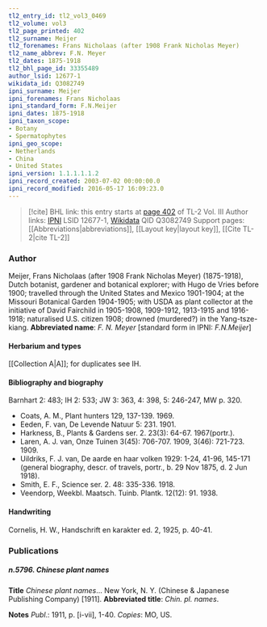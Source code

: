 ```yaml
---
tl2_entry_id: tl2_vol3_0469
tl2_volume: vol3
tl2_page_printed: 402
tl2_surname: Meijer
tl2_forenames: Frans Nicholaas (after 1908 Frank Nicholas Meyer)
tl2_name_abbrev: F.N. Meyer
tl2_dates: 1875-1918
tl2_bhl_page_id: 33355489
author_lsid: 12677-1
wikidata_id: Q3082749
ipni_surname: Meijer
ipni_forenames: Frans Nicholaas
ipni_standard_form: F.N.Meijer
ipni_dates: 1875-1918
ipni_taxon_scope: 
- Botany
- Spermatophytes
ipni_geo_scope: 
- Netherlands
- China
- United States
ipni_version: 1.1.1.1.1.2
ipni_record_created: 2003-07-02 00:00:00.0
ipni_record_modified: 2016-05-17 16:09:23.0
---
```


> [!cite] BHL link: this entry starts at [page 402](https://www.biodiversitylibrary.org/page/33355489) of TL-2 Vol. III
> Author links: [IPNI](https://www.ipni.org/a/12677-1) LSID 12677-1, [Wikidata](https://www.wikidata.org/wiki/Q3082749) QID Q3082749
> Support pages: [[Abbreviations|abbreviations]], [[Layout key|layout key]], [[Cite TL-2|cite TL-2]]

### Author

Meijer, Frans Nicholaas (after 1908 Frank Nicholas Meyer) (1875-1918), Dutch botanist, gardener and botanical explorer; with Hugo de Vries before 1900; travelled through the United States and Mexico 1901-1904; at the Missouri Botanical Garden 1904-1905; with USDA as plant collector at the initiative of David Fairchild in 1905-1908, 1909-1912, 1913-1915 and 1916-1918; naturalised U.S. citizen 1908; drowned (murdered?) in the Yang-tsze-kiang. 
**Abbreviated name**: *F. N. Meyer* \[standard form in IPNI: *F.N.Meijer*\]

#### Herbarium and types

[[Collection A|A]]; for duplicates see IH.

#### Bibliography and biography

Barnhart 2: 483; IH 2: 533; JW 3: 363, 4: 398, 5: 246-247, MW p. 320.
- Coats, A. M., Plant hunters 129, 137-139. 1969.
- Eeden, F. van, De Levende Natuur 5: 231. 1901.
- Harkness, B., Plants & Gardens ser. 2. 23(3): 64-67. 1967(portr.).
- Laren, A. J. van, Onze Tuinen 3(45): 706-707. 1909, 3(46): 721-723. 1909.
- Uildriks, F. J. van, De aarde en haar volken 1929: 1-24, 41-96, 145-171 (general biography, descr. of travels, portr., b. 29 Nov 1875, d. 2 Jun 1918).
- Smith, E. F., Science ser. 2. 48: 335-336. 1918.
- Veendorp, Weekbl. Maatsch. Tuinb. Plantk. 12(12): 91. 1938.

#### Handwriting

Cornelis, H. W., Handschrift en karakter ed. 2, 1925, p. 40-41.

### Publications

##### n.5796. Chinese plant names

**Title**
*Chinese plant names*... New York, N. Y. (Chinese & Japanese Publishing Company) \[1911\].
**Abbreviated title**: *Chin. pl. names*.

**Notes**
*Publ*.: 1911, p. \[i-vii\], 1-40. *Copies*: MO, US.

